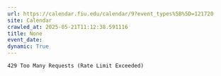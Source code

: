 ```yaml
---
url: https://calendar.fiu.edu/calendar/9?event_types%5B%5D=121720
site: Calendar
crawled_at: 2025-05-21T11:12:38.591116
title: None
event_date: 
dynamic: True
---
```


```
429 Too Many Requests (Rate Limit Exceeded)

```

